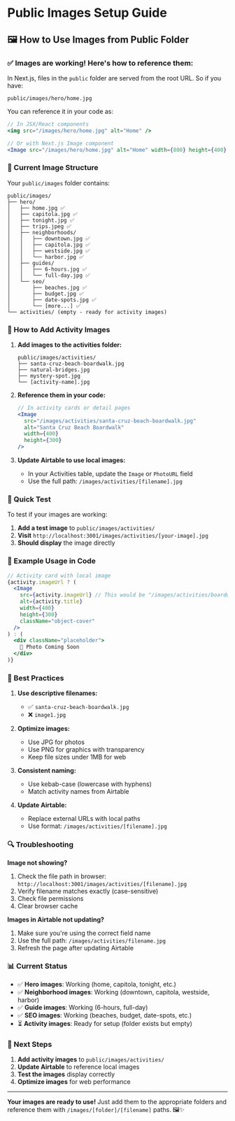# Public Images Setup Guide

## 🖼️ How to Use Images from Public Folder

### ✅ Images are working! Here's how to reference them:

In Next.js, files in the `public` folder are served from the root URL. So if you have:

```
public/images/hero/home.jpg
```

You can reference it in your code as:

```jsx
// In JSX/React components
<img src="/images/hero/home.jpg" alt="Home" />

// Or with Next.js Image component
<Image src="/images/hero/home.jpg" alt="Home" width={800} height={400} />
```

### 📁 Current Image Structure

Your `public/images` folder contains:

```
public/images/
├── hero/
│   ├── home.jpg ✅
│   ├── capitola.jpg ✅
│   ├── tonight.jpg ✅
│   ├── trips.jpeg ✅
│   ├── neighborhoods/
│   │   ├── downtown.jpg ✅
│   │   ├── capitola.jpg ✅
│   │   ├── westside.jpg ✅
│   │   └── harbor.jpg ✅
│   ├── guides/
│   │   ├── 6-hours.jpg ✅
│   │   └── full-day.jpg ✅
│   └── seo/
│       ├── beaches.jpg ✅
│       ├── budget.jpg ✅
│       ├── date-spots.jpg ✅
│       └── [more...] ✅
└── activities/ (empty - ready for activity images)
```

### 🔧 How to Add Activity Images

1. **Add images to the activities folder:**
   ```
   public/images/activities/
   ├── santa-cruz-beach-boardwalk.jpg
   ├── natural-bridges.jpg
   ├── mystery-spot.jpg
   └── [activity-name].jpg
   ```

2. **Reference them in your code:**
   ```jsx
   // In activity cards or detail pages
   <Image 
     src="/images/activities/santa-cruz-beach-boardwalk.jpg" 
     alt="Santa Cruz Beach Boardwalk"
     width={400}
     height={300}
   />
   ```

3. **Update Airtable to use local images:**
   - In your Activities table, update the `Image` or `PhotoURL` field
   - Use the full path: `/images/activities/[filename].jpg`

### 🎯 Quick Test

To test if your images are working:

1. **Add a test image** to `public/images/activities/`
2. **Visit** `http://localhost:3001/images/activities/[your-image].jpg`
3. **Should display** the image directly

### 📝 Example Usage in Code

```jsx
// Activity card with local image
{activity.imageUrl ? (
  <Image
    src={activity.imageUrl} // This would be "/images/activities/boardwalk.jpg"
    alt={activity.title}
    width={400}
    height={300}
    className="object-cover"
  />
) : (
  <div className="placeholder">
    🎯 Photo Coming Soon
  </div>
)}
```

### 🚀 Best Practices

1. **Use descriptive filenames:**
   - ✅ `santa-cruz-beach-boardwalk.jpg`
   - ❌ `image1.jpg`

2. **Optimize images:**
   - Use JPG for photos
   - Use PNG for graphics with transparency
   - Keep file sizes under 1MB for web

3. **Consistent naming:**
   - Use kebab-case (lowercase with hyphens)
   - Match activity names from Airtable

4. **Update Airtable:**
   - Replace external URLs with local paths
   - Use format: `/images/activities/[filename].jpg`

### 🔍 Troubleshooting

**Image not showing?**
1. Check the file path in browser: `http://localhost:3001/images/activities/[filename].jpg`
2. Verify filename matches exactly (case-sensitive)
3. Check file permissions
4. Clear browser cache

**Images in Airtable not updating?**
1. Make sure you're using the correct field name
2. Use the full path: `/images/activities/filename.jpg`
3. Refresh the page after updating Airtable

### 📊 Current Status

- ✅ **Hero images**: Working (home, capitola, tonight, etc.)
- ✅ **Neighborhood images**: Working (downtown, capitola, westside, harbor)
- ✅ **Guide images**: Working (6-hours, full-day)
- ✅ **SEO images**: Working (beaches, budget, date-spots, etc.)
- ⏳ **Activity images**: Ready for setup (folder exists but empty)

### 🎯 Next Steps

1. **Add activity images** to `public/images/activities/`
2. **Update Airtable** to reference local images
3. **Test the images** display correctly
4. **Optimize images** for web performance

---

**Your images are ready to use!** Just add them to the appropriate folders and reference them with `/images/[folder]/[filename]` paths. 🖼️✨
